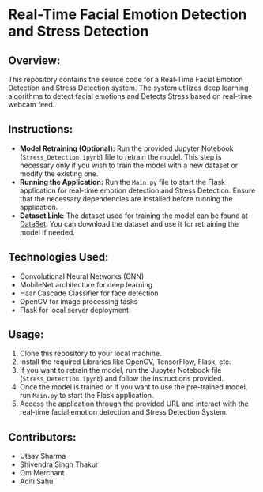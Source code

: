 # Real-Time Facial Emotion Detection and Stress Detection

## Overview:

This repository contains the source code for a Real-Time Facial Emotion Detection and Stress Detection system. The system utilizes deep learning algorithms to detect facial emotions and Detects Stress based on real-time webcam feed.

## Instructions:

- **Model Retraining (Optional):** Run the provided Jupyter Notebook (`Stress_Detection.ipynb`) file to retrain the model. This step is necessary only if you wish to train the model with a new dataset or modify the existing one.
- **Running the Application:** Run the `Main.py` file to start the Flask application for real-time emotion detection and Stress Detection. Ensure that the necessary dependencies are installed before running the application.
- **Dataset Link:** The dataset used for training the model can be found at [DataSet](https://www.kaggle.com/datasets/utsavsharma27/emotion-detection-system). You can download the dataset and use it for retraining the model if needed.

## Technologies Used:

- Convolutional Neural Networks (CNN)
- MobileNet architecture for deep learning
- Haar Cascade Classifier for face detection
- OpenCV for image processing tasks
- Flask for local server deployment

## Usage:

1. Clone this repository to your local machine.
2. Install the required Libraries like OpenCV, TensorFlow, Flask, etc.
3. If you want to retrain the model, run the Jupyter Notebook file (`Stress_Detection.ipynb`) and follow the instructions provided.
4. Once the model is trained or if you want to use the pre-trained model, run `Main.py` to start the Flask application.
5. Access the application through the provided URL and interact with the real-time facial emotion detection and Stress Detection System.

## Contributors:

- Utsav Sharma
- Shivendra Singh Thakur
- Om Merchant
- Aditi Sahu
